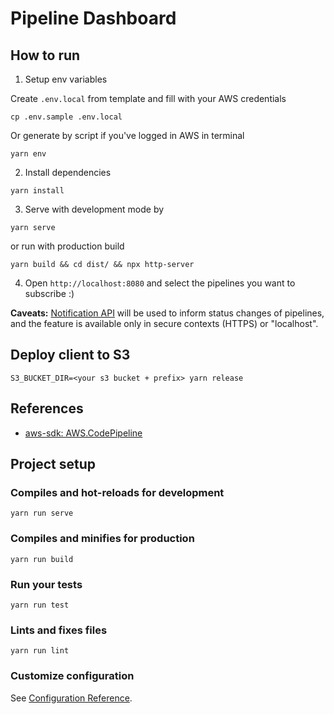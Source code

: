 # Pipeline Dashboard

## How to run

1. Setup env variables

Create `.env.local` from template and fill with your AWS credentials

```
cp .env.sample .env.local
```

Or generate by script if you've logged in AWS in terminal

```
yarn env
```

2. Install dependencies
```
yarn install
```

3. Serve with development mode by
```
yarn serve
```

or run with production build
```
yarn build && cd dist/ && npx http-server
```

4. Open `http://localhost:8080` and select the pipelines you want to subscribe :)

**Caveats:** [Notification API](https://developer.mozilla.org/en-US/docs/Web/API/Notifications_API/Using_the_Notifications_API) will be used to inform status changes of pipelines, and the feature is available only in secure contexts (HTTPS) or "localhost".

## Deploy client to S3

```
S3_BUCKET_DIR=<your s3 bucket + prefix> yarn release
```

## References

* [aws-sdk: AWS.CodePipeline](https://docs.aws.amazon.com/AWSJavaScriptSDK/latest/AWS/CodePipeline.html)


## Project setup

### Compiles and hot-reloads for development
```
yarn run serve
```

### Compiles and minifies for production
```
yarn run build
```

### Run your tests
```
yarn run test
```

### Lints and fixes files
```
yarn run lint
```

### Customize configuration
See [Configuration Reference](https://cli.vuejs.org/config/).
